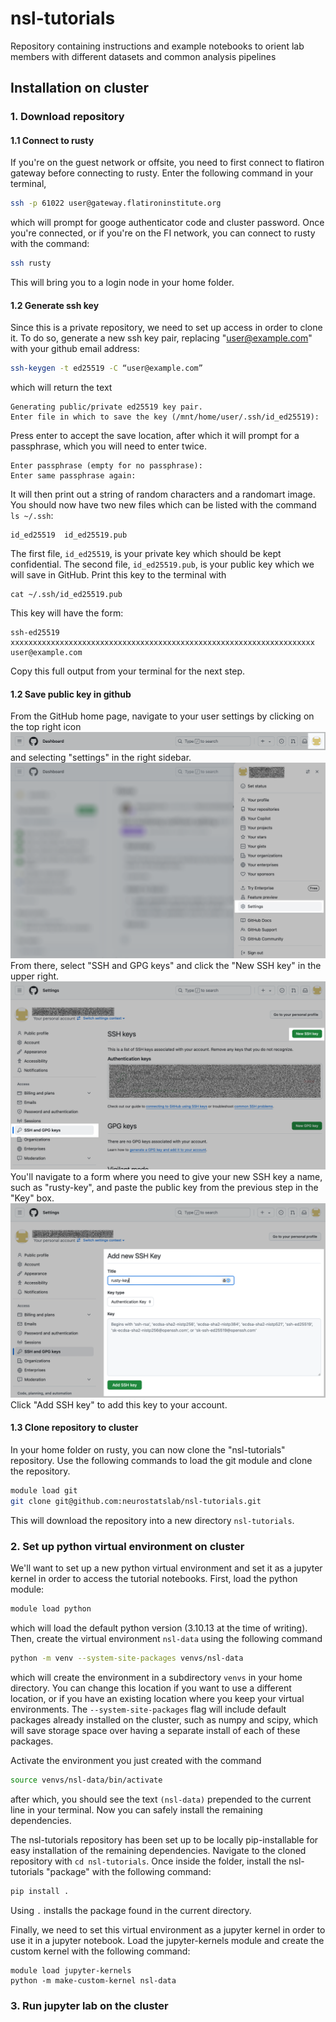 # nsl-tutorials
Repository containing instructions and example notebooks to orient lab members with different datasets and common analysis pipelines

## Installation on cluster
### 1. Download repository
#### 1.1 Connect to rusty
If you're on the guest network or offsite, you need to first connect to flatiron gateway before connecting to rusty. Enter the following command in your terminal,
```bash
ssh -p 61022 user@gateway.flatironinstitute.org
```
which will prompt for googe authenticator code and cluster password. Once you're connected, or if you're on the FI network, you can connect to rusty with the command:
```bash
ssh rusty
```
This will bring you to a login node in your home folder.

#### 1.2 Generate ssh key 
Since this is a private repository, we need to set up access in order to clone it. To do so, generate a new ssh key pair, replacing "user@example.com" with your github email address:
```bash
ssh-keygen -t ed25519 -C “user@example.com”
```
which will return the text
```
Generating public/private ed25519 key pair.
Enter file in which to save the key (/mnt/home/user/.ssh/id_ed25519):
```
Press enter to accept the save location, after which it will prompt for a passphrase, which you will need to enter twice.
```
Enter passphrase (empty for no passphrase): 
Enter same passphrase again:
```
It will then print out a string of random characters and a randomart image. You should now have two new files which can be listed with the command `ls ~/.ssh`:
```
id_ed25519  id_ed25519.pub
```
The first file, `id_ed25519`, is your private key which should be kept confidential. The second file, `id_ed25519.pub`, is your public key which we will save in GitHub. Print this key to the terminal with
```
cat ~/.ssh/id_ed25519.pub
```
This key will have the form:
```
ssh-ed25519 xxxxxxxxxxxxxxxxxxxxxxxxxxxxxxxxxxxxxxxxxxxxxxxxxxxxxxxxxxxxxxxxxxxx user@example.com
```
Copy this full output from your terminal for the next step.

#### 1.2 Save public key in github
From the GitHub home page, navigate to your user settings by clicking on the top right icon
<img src="screenshots/sshkey-1.png"></img>
and selecting "settings" in the right sidebar.
<img src="screenshots/sshkey-2.png"></img>
From there, select "SSH and GPG keys" and click the "New SSH key" in the upper right.
<img src="screenshots/sshkey-3.png"></img>
You'll navigate to a form where you need to give your new SSH key a name, such as "rusty-key", and paste the public key from the previous step in the "Key" box.
<img src="screenshots/sshkey-4.png"></img>
Click "Add SSH key" to add this key to your account.

#### 1.3 Clone repository to cluster
In your home folder on rusty, you can now clone the "nsl-tutorials" repository. Use the following commands to load the git module and clone the repository.
```bash
module load git
git clone git@github.com:neurostatslab/nsl-tutorials.git
```
This will download the repository into a new directory `nsl-tutorials`.

### 2. Set up python virtual environment on cluster
We'll want to set up a new python virtual environment and set it as a jupyter kernel in order to access the tutorial notebooks. First, load the python module:
```bash
module load python
```
which will load the default python version (3.10.13 at the time of writing). Then, create the virtual environment `nsl-data` using the following command
```bash
python -m venv --system-site-packages venvs/nsl-data
```
which will create the environment in a subdirectory `venvs` in your home directory. You can change this location if you want to use a different location, or if you have an existing location where you keep your virtual environments. The `--system-site-packages` flag will include default packages already installed on the cluster, such as numpy and scipy, which will save storage space over having a separate install of each of these packages. 

Activate the environment you just created with the command
```bash
source venvs/nsl-data/bin/activate
```
after which, you should see the text `(nsl-data)` prepended to the current line in your terminal. Now you can safely install the remaining dependencies.

The nsl-tutorials repository has been set up to be locally pip-installable for easy installation of the remaining dependencies. Navigate to the cloned repository with `cd nsl-tutorials`. Once inside the folder, install the nsl-tutorials "package" with the following command:
```bash
pip install .
```
Using `.` installs the package found in the current directory. 

Finally, we need to set this virtual environment as a jupyter kernel in order to use it in a jupyter notebook. Load the jupyter-kernels module and create the custom kernel with the following command:
```
module load jupyter-kernels
python -m make-custom-kernel nsl-data
```
### 3. Run jupyter lab on the cluster


